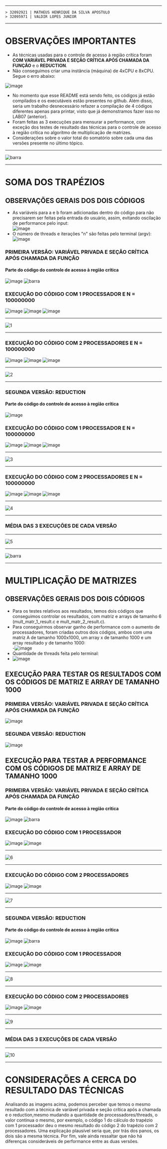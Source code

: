 ***
    > 32092921 | MATHEUS HENRIQUE DA SILVA APOSTULO
    > 32095971 | VALDIR LOPES JUNIOR
*** 


# OBSERVAÇÕES IMPORTANTES
- As técnicas usadas para o controle de acesso à região crítica foram **COM VARIÁVEL PRIVADA E SEÇÃO CRÍTICA APÓS CHAMADA DA FUNÇÃO** e o **REDUCTION**. 
- Não conseguimos criar uma instância (máquina) de 4xCPU e 8xCPU. Segue o erro abaixo:

![image](https://user-images.githubusercontent.com/73514316/200150506-574d419f-fbf0-4dac-997f-2062d9fec427.png)
- No momento que esse README está sendo feito, os códigos já estão compilados e os executáveis estão presentes no github. Além disso, seria um trabalho desnecessário refazer a compilação de 4 códigos diferentes apenas para printar, visto que já demonstramos fazer isso no LAB07 (anterior).   
- Foram feitas as 3 execuções para mensurar a performance, com exceção dos testes de resultado das técnicas para o controle de acesso à região crítica no algoritmo de multiplicação de matrizes.
- Considerações sobre o valor total do somatório sobre cada uma das versões presente no último tópico.

*** 
![barra](https://user-images.githubusercontent.com/62557235/200195006-4a4d8d98-4044-45e2-b88d-9ba5c6178aab.png)
*** 
# SOMA DOS TRAPÉZIOS
## OBSERVAÇÕES GERAIS DOS DOIS CÓDIGOS
- As variáveis para a e b foram adicionadas dentro do código para não precisarem ser feitas pela entrada do usuário, assim, evitando oscilação de performance pelo input:  
![image](https://user-images.githubusercontent.com/73514316/200150700-d6797916-2662-4319-a4ce-821ab0e7ddf2.png)
- O número de threads e iterações "n" são feitas pelo terminal (argv):  
![image](https://user-images.githubusercontent.com/73514316/200150725-e22718e9-a4a0-4d40-b3d9-854eb23e87fb.png)

   
### PRIMEIRA VERSÃO: VARIÁVEL PRIVADA E SEÇÃO CRÍTICA APÓS CHAMADA DA FUNÇÃO
#### Parte do código do controle de acesso à região crítica
![image](https://user-images.githubusercontent.com/73514316/200150944-8f132a4c-42ff-465b-b24d-a3a6f7addca7.png)
![barra](https://user-images.githubusercontent.com/62557235/200195033-b36ff084-1fc0-4e55-81f7-f09270110abd.png)
### EXECUÇÃO DO CÓDIGO COM **1 PROCESSADOR** E N = 100000000
![image](https://user-images.githubusercontent.com/73514316/200151164-9341f879-c4e4-4517-84c2-11cd5e256a6a.png)
![image](https://user-images.githubusercontent.com/73514316/200153007-46e5448c-6b70-44c5-96c9-767194b4abbd.png)
![image](https://user-images.githubusercontent.com/73514316/200153095-9f8870f5-35b1-4ba8-afbb-1858ad762c8c.png)
*** 
![1](https://user-images.githubusercontent.com/62557235/200194564-e5ac6260-c8c9-4d94-84fe-7a3a25252e5f.png)
*** 

### EXECUÇÃO DO CÓDIGO COM **2 PROCESSADORES** E N = 100000000
![image](https://user-images.githubusercontent.com/73514316/200151159-5d2c5687-12fa-4935-80ad-8ad3333eee1a.png)
![image](https://user-images.githubusercontent.com/73514316/200153062-149cd34c-0eb6-4073-8399-db4de06cbe76.png)
![image](https://user-images.githubusercontent.com/73514316/200153076-3218e6a7-7a7b-4876-83d9-319ff23ebe8e.png)
*** 
![2](https://user-images.githubusercontent.com/62557235/200194569-1c67903c-1ebc-4708-b403-da216d485bca.png)
*** 


### SEGUNDA VERSÃO: REDUCTION
#### Parte do código do controle de acesso à região crítica
![image](https://user-images.githubusercontent.com/73514316/200151248-fb9821ed-e2f2-443a-b009-f8ac329773c6.png)
### EXECUÇÃO DO CÓDIGO COM **1 PROCESSADOR** E N = 100000000
![image](https://user-images.githubusercontent.com/73514316/200151268-cca20e98-61b4-4610-a744-da256fafcddc.png)
![image](https://user-images.githubusercontent.com/73514316/200153142-581c2fee-359d-46dd-a654-2209cab25d2c.png)
![image](https://user-images.githubusercontent.com/73514316/200153156-faebf365-05a4-4fec-a2fa-663e545bf1a4.png)
*** 
![3](https://user-images.githubusercontent.com/62557235/200194583-b1e591b7-aabd-413f-bfb5-3812cfec1b3a.png)
*** 

### EXECUÇÃO DO CÓDIGO COM **2 PROCESSADORES** E N = 100000000
![image](https://user-images.githubusercontent.com/73514316/200151289-882652a5-38c3-45f3-b274-5456b4c4161b.png)
![image](https://user-images.githubusercontent.com/73514316/200153186-9bf5c322-0f0e-4d67-b049-7275a01cb9d7.png)
![image](https://user-images.githubusercontent.com/73514316/200153198-8d7d48b5-ea03-46c4-95cb-dbbd2f1ae97c.png)
***
![4](https://user-images.githubusercontent.com/62557235/200194588-bc8e18db-8623-48a1-8a85-e9359bfae698.png)
*** 

### MÉDIA DAS 3 EXECUÇÕES DE CADA VERSÃO
*** 
![5](https://user-images.githubusercontent.com/62557235/200194615-fe126d54-cffa-476c-bf1c-4c574df79adc.png)
***  
![barra](https://user-images.githubusercontent.com/62557235/200194988-0564dddc-c31b-4eee-b2e6-73c28f83a605.png)
***                                     
# MULTIPLICAÇÃO DE MATRIZES
## OBSERVAÇÕES GERAIS DOS DOIS CÓDIGOS
- Para os testes relativos aos resultados, temos dois códigos que conseguimos controlar os resultados, com matriz e arrays de tamanho 6 (mult_matr_1_result.c e mult_matr_2_result.c).
- Para conseguirmos observar ganho de performance com o aumento de processadores, foram criadas outros dois códigos, ambos com uma matriz A de tamanho 1000x1000, um array x de tamanho 1000 e um array resultado y de tamanho 1000:  
-![image](https://user-images.githubusercontent.com/73514316/200151713-a82d694b-ac48-4099-96ad-8f99bd3c0ca0.png)
- Quantidade de threads feita pelo terminal:  
- ![image](https://user-images.githubusercontent.com/73514316/200151731-364325ce-68d4-4c44-adc3-6bfc0e6ea25e.png)

## EXECUÇÃO PARA TESTAR OS RESULTADOS COM OS CÓDIGOS DE MATRIZ E ARRAY DE TAMANHO 1000
### PRIMEIRA VERSÃO: VARIÁVEL PRIVADA E SEÇÃO CRÍTICA APÓS CHAMADA DA FUNÇÃO
![image](https://user-images.githubusercontent.com/73514316/200152431-3810af96-e066-4ce8-b80d-29ee7f594229.png)

### SEGUNDA VERSÃO: REDUCTION
![image](https://user-images.githubusercontent.com/73514316/200152491-567309f5-185d-4333-8798-e10ce172c3d2.png)


## EXECUÇÃO PARA TESTAR A PERFORMANCE COM OS CÓDIGOS DE MATRIZ E ARRAY DE TAMANHO 1000
### PRIMEIRA VERSÃO: VARIÁVEL PRIVADA E SEÇÃO CRÍTICA APÓS CHAMADA DA FUNÇÃO
#### Parte do código do controle de acesso à região crítica
![image](https://user-images.githubusercontent.com/73514316/200151821-0e3059d2-7bd8-4455-9a6d-43a4f4b645d0.png)
![barra](https://user-images.githubusercontent.com/62557235/200195044-fad9c016-d283-48de-bdfd-94b75fa5c89d.png)
### EXECUÇÃO DO CÓDIGO COM **1 PROCESSADOR** 
![image](https://user-images.githubusercontent.com/73514316/200152733-b568bffc-8c05-4ee1-b5df-63e149f4d30d.png)
![image](https://user-images.githubusercontent.com/73514316/200152745-3786c361-9d14-4e7c-87a2-15d9b58d2680.png)
*** 
![6](https://user-images.githubusercontent.com/62557235/200194637-a2b92078-e3c3-4738-b20f-60878010e209.png)
*** 

### EXECUÇÃO DO CÓDIGO COM **2 PROCESSADORES** 
![image](https://user-images.githubusercontent.com/73514316/200152822-59a25a9f-774c-4948-9d91-fab3f0acda0c.png)
![image](https://user-images.githubusercontent.com/73514316/200152835-ce989697-09bf-43f5-8b67-b630c9c24c00.png)
*** 
![7](https://user-images.githubusercontent.com/62557235/200194644-137fa9bd-bca4-4585-bd7c-5a6321a5d8c7.png)
*** 

### SEGUNDA VERSÃO: REDUCTION
#### Parte do código do controle de acesso à região crítica
![image](https://user-images.githubusercontent.com/73514316/200151845-f22df944-28e2-4ac2-ab6e-5d9d2c9d4b00.png)
![barra](https://user-images.githubusercontent.com/62557235/200195088-67668ca6-ff16-4c51-a06d-f66b3d94df86.png)

### EXECUÇÃO DO CÓDIGO COM **1 PROCESSADOR**
![image](https://user-images.githubusercontent.com/73514316/200152882-39a52688-b2d7-4628-802a-351cae6863a8.png)
![image](https://user-images.githubusercontent.com/73514316/200152899-210cd919-f456-4306-bcae-d059f8e66dba.png)
*** 
![8](https://user-images.githubusercontent.com/62557235/200194664-40d8466c-1ba9-4a9d-9ae2-bfd2d93ec587.png)
*** 

### EXECUÇÃO DO CÓDIGO COM **2 PROCESSADORES** 
![image](https://user-images.githubusercontent.com/73514316/200152947-cf90b887-147e-49bc-b66a-9504812773f7.png)
![image](https://user-images.githubusercontent.com/73514316/200152956-dfdbdc15-e214-46bb-b96c-97bf43499542.png)
*** 
![9](https://user-images.githubusercontent.com/62557235/200194670-3ab36988-6cec-49b3-a453-a66fd47c0915.png)

*** 
### MÉDIA DAS 3 EXECUÇÕES DE CADA VERSÃO
*** 
![10](https://user-images.githubusercontent.com/62557235/200194681-454d56ea-3a70-4239-b0e1-360d9115ee11.png)
*** 

# CONSIDERAÇÕES A CERCA DO RESULTADO DAS TÉCNICAS
Analisando as imagens acima, podemos perceber que temos o mesmo resultado com a técnica de variável privada e seção crítica após a chamada e o reduction,mesmo mudando a quantidade de processadores/threads, o valor continua o mesmo, por exemplo, o código 1 do cálculo do trapézio com 1 processador deu o mesmo resultado do código 2 do trapézio com 2 processadores. Uma explicação plausível seria que, por trás dos panos, os dois são a mesma técnica. Por fim, vale ainda ressaltar que não há diferenças consideráveis de performance entre as duas versões.
